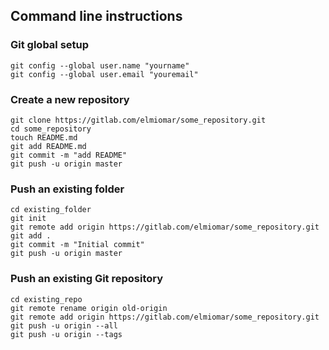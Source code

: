## Command line instructions


### Git global setup

```
git config --global user.name "yourname"
git config --global user.email "youremail"
```

### Create a new repository

```
git clone https://gitlab.com/elmiomar/some_repository.git
cd some_repository
touch README.md
git add README.md
git commit -m "add README"
git push -u origin master
```

### Push an existing folder

```
cd existing_folder
git init
git remote add origin https://gitlab.com/elmiomar/some_repository.git
git add .
git commit -m "Initial commit"
git push -u origin master
```

### Push an existing Git repository

```
cd existing_repo
git remote rename origin old-origin
git remote add origin https://gitlab.com/elmiomar/some_repository.git
git push -u origin --all
git push -u origin --tags
```
